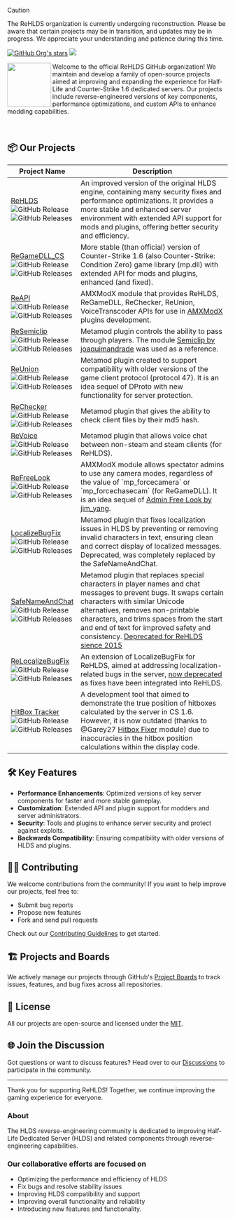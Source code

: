 > [!CAUTION]  
> The ReHLDS organization is currently undergoing reconstruction. Please be aware that certain projects may be in transition, and updates may be in progress. We appreciate your understanding and patience during this time.

<p align="left">
    <a href="https://github.com/orgs/rehlds/repositories"><img alt="GitHub Org's stars" src="https://img.shields.io/github/stars/rehlds?style=flat-square"></a>
    <a href="https://t.me/ReHLDS_Community">
        <img
            src="https://img.shields.io/endpoint?label=Telegram&style=flat-square&url=https%3A%2F%2Fmogyo.ro%2Fquart-apis%2Ftgmembercount%3Fchat_id%3DReHLDS_Community"></a>
</p>

<p>
    <img align="left" width="100" height="100" src="https://avatars.githubusercontent.com/u/19829834?s=400&u=831357dc1ae5912297dddd88dc9e996ea0a6da76&v=4">

Welcome to the official ReHLDS GitHub organization! We maintain and develop a family of open-source projects aimed at improving and expanding the experience for Half-Life and Counter-Strike 1.6 dedicated servers. Our projects include reverse-engineered versions of key components, performance optimizations, and custom APIs to enhance modding capabilities.

</p>
<br>

## 📦 Our Projects

<table>
  <thead>
    <tr>
      <th>Project Name</th>
      <th>Description</th>
    </tr>
  </thead>
  <tbody>
    <tr>
      <td><a href="https://github.com/rehlds/rehlds">ReHLDS</a><br><img alt="GitHub Release" src="https://img.shields.io/github/v/release/rehlds/rehlds?include_prereleases&style=flat-square"><br><img src="https://img.shields.io/github/downloads/rehlds/rehlds/total?style=flat-square" alt="GitHub Releases"></td>
      <td>An improved version of the original HLDS engine, containing many security fixes and performance optimizations. It provides a more stable and enhanced server environment with extended API support for mods and plugins, offering better security and efficiency.</td>
    </tr>
    <tr>
      <td><a href="https://github.com/s1lentq/ReGameDLL_CS">ReGameDLL_CS</a><br><img alt="GitHub Release" src="https://img.shields.io/github/v/release/s1lentq/ReGameDLL_CS?include_prereleases&style=flat-square"><br><img src="https://img.shields.io/github/downloads/s1lentq/ReGameDLL_CS/total?style=flat-square" alt="GitHub Releases"></td>
      <td>More stable (than official) version of Counter-Strike 1.6 (also Counter-Strike: Condition Zero) game library (mp.dll) with extended API for mods and plugins, enhanced (and fixed).</td>
    </tr>
    <tr>
      <td><a href="https://github.com/s1lentq/reapi">ReAPI</a><br><img alt="GitHub Release" src="https://img.shields.io/github/v/release/s1lentq/reapi?include_prereleases&style=flat-square"><br><img src="https://img.shields.io/github/downloads/s1lentq/reapi/total?style=flat-square" alt="GitHub Releases"></td>
      <td>AMXModX module that provides ReHLDS, ReGameDLL, ReChecker, ReUnion, VoiceTranscoder APIs for use in <a href="https://github.com/alliedmodders/amxmodx">AMXModX</a> plugins development.</td>
    </tr>
    <tr>
      <td><a href="https://github.com/s1lentq/resemiclip">ReSemiclip</a><br><img alt="GitHub Release" src="https://img.shields.io/github/v/release/s1lentq/resemiclip?include_prereleases&style=flat-square"><br><img src="https://img.shields.io/github/downloads/s1lentq/resemiclip/total?style=flat-square" alt="GitHub Releases"></td>
      <td>Metamod plugin controls the ability to pass through players. The module <a href="https://forums.alliedmods.net/showthread.php?t=118322">Semiclip by joaquimandrade</a> was used as a reference.</td>
    </tr>
    <tr>
      <td><a href="https://github.com/s1lentq/reunion">ReUnion</a><br><img alt="GitHub Release" src="https://img.shields.io/github/v/release/s1lentq/reunion?include_prereleases&style=flat-square"><br><img src="https://img.shields.io/github/downloads/s1lentq/reunion/total?style=flat-square" alt="GitHub Releases"></td>
      <td>Metamod plugin created to support compatibility with older versions of the game client protocol (protocol 47). It is an idea sequel of DProto with new functionality for server protection.</td>
    </tr>
    <tr>
      <td><a href="https://github.com/s1lentq/rechecker">ReChecker</a><br><img alt="GitHub Release" src="https://img.shields.io/github/v/release/s1lentq/rechecker?include_prereleases&style=flat-square"><br><img src="https://img.shields.io/github/downloads/s1lentq/rechecker/total?style=flat-square" alt="GitHub Releases"></td>
      <td>Metamod plugin that gives the ability to check client files by their md5 hash.</td>
    </tr>
    <tr>
      <td><a href="https://github.com/s1lentq/revoice">ReVoice</a><br><img alt="GitHub Release" src="https://img.shields.io/github/v/release/s1lentq/revoice?include_prereleases&style=flat-square"><br><img src="https://img.shields.io/github/downloads/s1lentq/revoice/total?style=flat-square" alt="GitHub Releases"></td>
      <td>Metamod plugin that allows voice chat between non-steam and steam clients (for ReHLDS).</td>
    </tr>
    <tr>
      <td><a href="https://github.com/s1lentq/refreelook">ReFreeLook</a><br><img alt="GitHub Release" src="https://img.shields.io/github/v/release/s1lentq/refreelook?include_prereleases&style=flat-square"><br><img src="https://img.shields.io/github/downloads/s1lentq/refreelook/total?style=flat-square" alt="GitHub Releases"></td>
      <td>AMXModX module allows spectator admins to use any camera modes, regardless of the value of `mp_forcecamera` or `mp_forcechasecam` (for ReGameDLL). It is an idea sequel of <a href="https://forums.alliedmods.net/showthread.php?t=100067">Admin Free Look by jim_yang</a>.</td>
    </tr>
    <tr>
      <td><a href="https://github.com/s1lentq/localizebugfix">LocalizeBugFix</a><br>
      <img alt="GitHub Release" src="https://img.shields.io/github/v/release/s1lentq/localizebugfix?include_prereleases&style=flat-square"><br>
      <img src="https://img.shields.io/github/downloads/s1lentq/localizebugfix/total?style=flat-square" alt="GitHub Releases"></td>
      <td>Metamod plugin that fixes localization issues in HLDS by preventing or removing invalid characters in text, ensuring clean and correct display of localized messages. Deprecated, was completely replaced by the SafeNameAndChat.</td>
    </tr>
    <tr>
      <td><a href="https://github.com/WPMGPRoSToTeMa/SafeNameAndChat">SafeNameAndChat</a><br>
      <img alt="GitHub Release" src="https://img.shields.io/github/v/release/WPMGPRoSToTeMa/SafeNameAndChat?include_prereleases&style=flat-square"><br>
      <img src="https://img.shields.io/github/downloads/WPMGPRoSToTeMa/SafeNameAndChat/total?style=flat-square" alt="GitHub Releases"></td>
      <td>Metamod plugin that replaces special characters in player names and chat messages to prevent bugs. It swaps certain characters with similar Unicode alternatives, removes non-printable characters, and trims spaces from the start and end of text for improved safety and consistency. <a href="https://github.com/rehlds/rehlds/issues/328#issuecomment-275837883">Deprecated for ReHLDS sience 2015</a></td>
    </tr>
    <tr>
      <td><a href="https://github.com/rehlds/relocalizebugfix">ReLocalizeBugFix</a><br>
      <img alt="GitHub Release" src="https://img.shields.io/github/v/release/rehlds/relocalizebugfix?include_prereleases&style=flat-square"><br>
      <img src="https://img.shields.io/github/downloads/rehlds/relocalizebugfix/total?style=flat-square" alt="GitHub Releases"></td>
      <td>An extension of LocalizeBugFix for ReHLDS, aimed at addressing localization-related bugs in the server, <a href="https://github.com/rehlds/rehlds/issues/328#issuecomment-275837883">now deprecated</a> as fixes have been integrated into ReHLDS.</td>
    </tr>
    <tr>
      <td><a href="https://github.com/s1lentq/hitboxtracker">HitBox Tracker</a><br><img alt="GitHub Release" src="https://img.shields.io/github/v/release/s1lentq/hitboxtracker?include_prereleases&style=flat-square"><br><img src="https://img.shields.io/github/downloads/s1lentq/hitboxtracker/total?style=flat-square" alt="GitHub Releases"></td>
      <td>A development tool that aimed to demonstrate the true position of hitboxes calculated by the server in CS 1.6. However, it is now outdated (thanks to @Garey27 <a href="https://github.com/Garey27/hitbox_fixer">Hitbox Fixer</a> module) due to inaccuracies in the hitbox position calculations within the display code.</td>
    </tr>
  </tbody>
</table>

## 🛠️ Key Features

- **Performance Enhancements**: Optimized versions of key server components for faster and more stable gameplay.
- **Customization**: Extended API and plugin support for modders and server administrators.
- **Security**: Tools and plugins to enhance server security and protect against exploits.
- **Backwards Compatibility**: Ensuring compatibility with older versions of HLDS and plugins.

## 🧑‍💻 Contributing

We welcome contributions from the community! If you want to help improve our projects, feel free to:

- Submit bug reports
- Propose new features
- Fork and send pull requests

Check out our [Contributing Guidelines](CONTRIBUTING.md) to get started.

## 🏗️ Projects and Boards

We actively manage our projects through GitHub's [Project Boards](https://github.com/orgs/rehlds/projects) to track issues, features, and bug fixes across all repositories.

## 📄 License

All our projects are open-source and licensed under the [MIT](LICENSE).

## 🌐 Join the Discussion

Got questions or want to discuss features? Head over to our [Discussions](https://github.com/orgs/rehlds/discussions) to participate in the community.

---

Thank you for supporting ReHLDS! Together, we continue improving the gaming experience for everyone.

### About

The HLDS reverse-engineering community is dedicated to improving Half-Life Dedicated Server (HLDS) and related components through reverse-engineering capabilities.

### Our collaborative efforts are focused on

- Optimizing the performance and efficiency of HLDS
- Fix bugs and resolve stability issues
- Improving HLDS compatibility and support
- Improving overall functionality and reliability
- Introducing new features and functionality.
